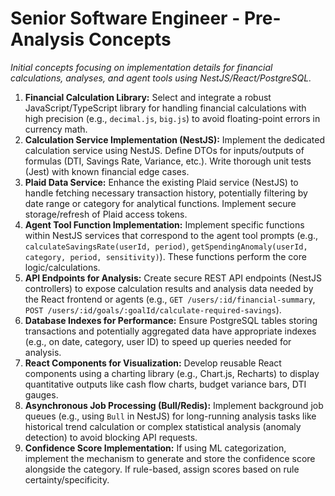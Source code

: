 # Senior Software Engineer - Pre-Analysis Concepts

*Initial concepts focusing on implementation details for financial calculations, analyses, and agent tools using NestJS/React/PostgreSQL.*

1.  **Financial Calculation Library:** Select and integrate a robust JavaScript/TypeScript library for handling financial calculations with high precision (e.g., `decimal.js`, `big.js`) to avoid floating-point errors in currency math.
2.  **Calculation Service Implementation (NestJS):** Implement the dedicated calculation service using NestJS. Define DTOs for inputs/outputs of formulas (DTI, Savings Rate, Variance, etc.). Write thorough unit tests (Jest) with known financial edge cases.
3.  **Plaid Data Service:** Enhance the existing Plaid service (NestJS) to handle fetching necessary transaction history, potentially filtering by date range or category for analytical functions. Implement secure storage/refresh of Plaid access tokens.
4.  **Agent Tool Function Implementation:** Implement specific functions within NestJS services that correspond to the agent tool prompts (e.g., `calculateSavingsRate(userId, period)`, `getSpendingAnomaly(userId, category, period, sensitivity)`). These functions perform the core logic/calculations.
5.  **API Endpoints for Analysis:** Create secure REST API endpoints (NestJS controllers) to expose calculation results and analysis data needed by the React frontend or agents (e.g., `GET /users/:id/financial-summary`, `POST /users/:id/goals/:goalId/calculate-required-savings`).
6.  **Database Indexes for Performance:** Ensure PostgreSQL tables storing transactions and potentially aggregated data have appropriate indexes (e.g., on date, category, user ID) to speed up queries needed for analysis.
7.  **React Components for Visualization:** Develop reusable React components using a charting library (e.g., Chart.js, Recharts) to display quantitative outputs like cash flow charts, budget variance bars, DTI gauges.
8.  **Asynchronous Job Processing (Bull/Redis):** Implement background job queues (e.g., using `Bull` in NestJS) for long-running analysis tasks like historical trend calculation or complex statistical analysis (anomaly detection) to avoid blocking API requests.
9.  **Confidence Score Implementation:** If using ML categorization, implement the mechanism to generate and store the confidence score alongside the category. If rule-based, assign scores based on rule certainty/specificity. 